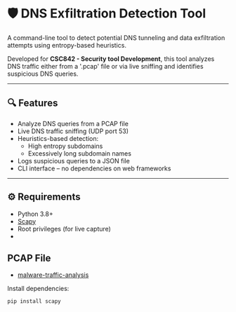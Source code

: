 # 🛡️ DNS Exfiltration Detection Tool

A command-line tool to detect potential DNS tunneling and data exfiltration attempts using entropy-based heuristics.

Developed for **CSC842 - Security tool Development**, this tool analyzes DNS traffic either from a '.pcap' file or via live sniffing and identifies suspicious DNS queries.

---

## 🔍 Features

- Analyze DNS queries from a PCAP file
- Live DNS traffic sniffing (UDP port 53)
- Heuristics-based detection:
  - High entropy subdomains
  - Excessively long subdomain names
- Logs suspicious queries to a JSON file
- CLI interface – no dependencies on web frameworks

---

## ⚙️ Requirements

- Python 3.8+
- [Scapy](https://scapy.readthedocs.io/)
- Root privileges (for live capture)
- 
## PCAP File
 - [malware-traffic-analysis](https://www.malware-traffic-analysis.net/training-exercises.html)

Install dependencies:

```bash
pip install scapy



